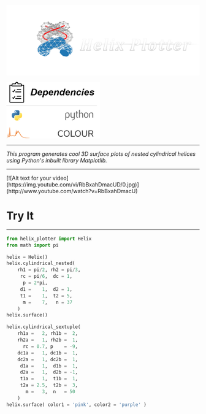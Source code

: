 <p align="left">
    <img width="750px" src="photos/helix_plotter.png">
</p>
<p align="left">
    <img width="244px" src="photos/dependencies.png">
</p>
<hr>
<p aling="justify">
    <i>This program generates cool 3D surface plots of nested cylindrical helices using Python's inbuilt library Matplotlib.</i>
</p>
<hr>
[![Alt text for your video](https://img.youtube.com/vi/RbBxahDmacUD/0.jpg)](http://www.youtube.com/watch?v=RbBxahDmacU)
<h1>Try It</h1>
<hr>

```python
from helix_plotter import Helix
from math import pi
```


```python
helix = Helix()
helix.cylindrical_nested(
    rh1 = pi/2, rh2 = pi/3,
     rc = pi/6,  dc = 1,
      p = 2*pi,
     d1 =    1,  d2 = 1,
     t1 =    1,  t2 = 5,
      m =    7,   n = 37
    ) 
helix.surface()
```


```python
helix.cylindrical_sextuple(
    rh1a =   2, rh1b =  2,
    rh2a =   1, rh2b =  1,
      rc = 0.7, p    = -9,
    dc1a =   1, dc1b =  1,
    dc2a =   1, dc2b =  1,
     d1a =   1,  d1b =  1,
     d2a =   1,  d2b = -1,
     t1a =   1,  t1b =  1,
     t2a = 2.5,  t2b =  3,
       m =   3,  n   = 50
    )
helix.surface( color1 = 'pink', color2 = 'purple' )
```
